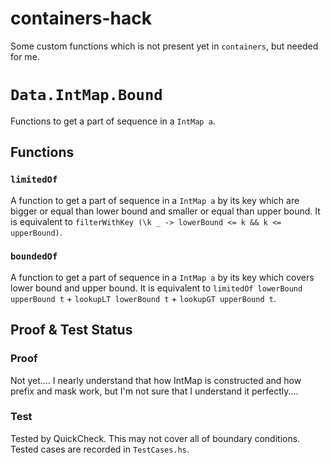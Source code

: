 containers-hack
====

Some custom functions which is not present yet in `containers`, but needed for me.

# `Data.IntMap.Bound`

Functions to get a part of sequence in a `IntMap a`.

## Functions

### `limitedOf`

A function to get a part of sequence in a `IntMap a` by its key which are bigger or equal than lower bound and smaller or equal than upper bound.
It is equivalent to `filterWithKey (\k _ -> lowerBound <= k && k <= upperBound)`.

### `boundedOf`

A function to get a part of sequence in a `IntMap a` by its key which covers lower bound and upper bound.
It is equivalent to `limitedOf lowerBound upperBound t` + `lookupLT lowerBound t` + `lookupGT upperBound t`.

## Proof & Test Status

### Proof

Not yet....
I nearly understand that how IntMap is constructed and how prefix and mask work, 
but I'm not sure that I understand it perfectly....

### Test

Tested by QuickCheck. This may not cover all of boundary conditions.
Tested cases are recorded in `TestCases.hs`.
